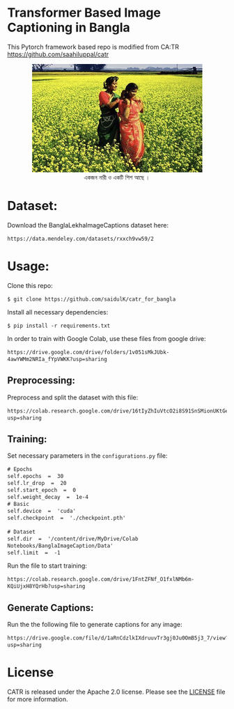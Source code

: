 Transformer Based Image Captioning in Bangla
========
This Pytorch framework based repo is modified from CA:TR  https://github.com/saahiluppal/catr


<p align="center">
  <img src="test1.png" />
  <br>
  একজন নারী ও একটি শিশ আছে ।
</p>
 

# Dataset:
Download the BanglaLekhaImageCaptions dataset here:
```
https://data.mendeley.com/datasets/rxxch9vw59/2
```


# Usage:

Clone this repo:
```
$ git clone https://github.com/saidulK/catr_for_bangla
```
Install all necessary dependencies:
```
$ pip install -r requirements.txt
```
In order to train with Google Colab, use these files from google drive:
```
https://drive.google.com/drive/folders/1v051sMkJUbk-4awYWMm2NRIa_fYpVWKK?usp=sharing
```
## Preprocessing:
Preprocess and split the dataset with this file:
```
https://colab.research.google.com/drive/16tIyZhIuVtcO2i8S91SnSMionUKtGe2d?usp=sharing
```
## Training:

Set necessary parameters in the ```configurations.py``` file:
```
# Epochs
self.epochs  =  30
self.lr_drop  =  20
self.start_epoch  =  0
self.weight_decay  =  1e-4
# Basic
self.device  =  'cuda'
self.checkpoint  =  './checkpoint.pth'

# Dataset
self.dir  =  '/content/drive/MyDrive/Colab Notebooks/BanglaImageCaption/Data'
self.limit  =  -1
```

Run the file to start training:
```
https://colab.research.google.com/drive/1FntZFNf_O1fxlNMb6m-KQiUjxH8YQrHb?usp=sharing
```

## Generate Captions:
Run the the following file to generate captions for any image:
```
https://drive.google.com/file/d/1aRnCdzlkIXdruuvTr3gj0Ju0OmB5j3_7/view?usp=sharing
```

# License
CATR is released under the Apache 2.0 license. Please see the [LICENSE](LICENSE) file for more information.
